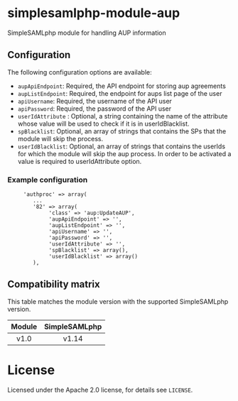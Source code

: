 # simplesamlphp-module-aup
SimpleSAMLphp module for handling AUP information

## Configuration

The following configuration options are available:
  - `aupApiEndpoint`: Required, the API endpoint for storing aup agreements
  - `aupListEndpoint`: Required, the endpoint for aups list page of the user
  - `apiUsername`: Required, the username of the API user
  - `apiPassword`: Required, the password of the API user
  - `userIdAttribute` : Optional, a string containing the name of the attribute whose value will be used to check if it is in userIdBlacklist.
  - `spBlacklist`: Optional, an array of strings that contains the SPs that the module will skip the process.
  - `userIdBlacklist`: Optional, an array of strings that contains the userIds for which the module will skip the aup process. In order to be activated a value is required to userIdAttribute option.

### Example configuration

```
     'authproc' => array(
        ...
        '82' => array(
             'class' => 'aup:UpdateAUP',
             'aupApiEndpoint' => '',
             'aupListEndpoint' => '',
             'apiUsername' => '',
             'apiPassword' => '',
             'userIdAttribute' => '',
             'spBlacklist' => array(),
             'userIdBlacklist' => array()
        ),
```

## Compatibility matrix

This table matches the module version with the supported SimpleSAMLphp version.

| Module |  SimpleSAMLphp |
|:------:|:--------------:|
| v1.0   | v1.14          |

# License

Licensed under the Apache 2.0 license, for details see `LICENSE`.